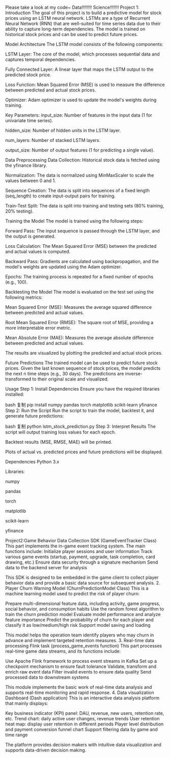 Please take a look at my code~
Data!!!!!!!! Science!!!!!!!
Project 1:
Introduction
The goal of this project is to build a predictive model for stock prices using an LSTM neural network. LSTMs are a type of Recurrent Neural Network (RNN) that are well-suited for time series data due to their ability to capture long-term dependencies. The model is trained on historical stock prices and can be used to predict future prices.

Model Architecture
The LSTM model consists of the following components:

LSTM Layer: The core of the model, which processes sequential data and captures temporal dependencies.

Fully Connected Layer: A linear layer that maps the LSTM output to the predicted stock price.

Loss Function: Mean Squared Error (MSE) is used to measure the difference between predicted and actual stock prices.

Optimizer: Adam optimizer is used to update the model's weights during training.

Key Parameters:
input_size: Number of features in the input data (1 for univariate time series).

hidden_size: Number of hidden units in the LSTM layer.

num_layers: Number of stacked LSTM layers.

output_size: Number of output features (1 for predicting a single value).

Data Preprocessing
Data Collection: Historical stock data is fetched using the yfinance library.

Normalization: The data is normalized using MinMaxScaler to scale the values between 0 and 1.

Sequence Creation: The data is split into sequences of a fixed length (seq_length) to create input-output pairs for training.

Train-Test Split: The data is split into training and testing sets (80% training, 20% testing).

Training the Model
The model is trained using the following steps:

Forward Pass: The input sequence is passed through the LSTM layer, and the output is generated.

Loss Calculation: The Mean Squared Error (MSE) between the predicted and actual values is computed.

Backward Pass: Gradients are calculated using backpropagation, and the model's weights are updated using the Adam optimizer.

Epochs: The training process is repeated for a fixed number of epochs (e.g., 100).

Backtesting the Model
The model is evaluated on the test set using the following metrics:

Mean Squared Error (MSE): Measures the average squared difference between predicted and actual values.

Root Mean Squared Error (RMSE): The square root of MSE, providing a more interpretable error metric.

Mean Absolute Error (MAE): Measures the average absolute difference between predicted and actual values.

The results are visualized by plotting the predicted and actual stock prices.

Future Predictions
The trained model can be used to predict future stock prices. Given the last known sequence of stock prices, the model predicts the next n time steps (e.g., 30 days). The predictions are inverse-transformed to their original scale and visualized.

Usage
Step 1: Install Dependencies
Ensure you have the required libraries installed:

bash
复制
pip install numpy pandas torch matplotlib scikit-learn yfinance
Step 2: Run the Script
Run the script to train the model, backtest it, and generate future predictions:

bash
复制
python lstm_stock_prediction.py
Step 3: Interpret Results
The script will output training loss values for each epoch.

Backtest results (MSE, RMSE, MAE) will be printed.

Plots of actual vs. predicted prices and future predictions will be displayed.

Dependencies
Python 3.x

Libraries:

numpy

pandas

torch

matplotlib

scikit-learn

yfinance

Project2:Game Behavior Data Collection SDK (GameEventTracker Class) This part implements the in-game event tracking system. The main functions include:
Initialize player sessions and user information Track various game events (startup, payment, upgrade, task completion, card drawing, etc.) Ensure data security through a signature mechanism Send data to the backend server for analysis

This SDK is designed to be embedded in the game client to collect player behavior data and provide a basic data source for subsequent analysis. 2. Player Churn Warning Model (ChurnPredictionModel Class) This is a machine learning model used to predict the risk of player churn:

Prepare multi-dimensional feature data, including activity, game progress, social behavior, and consumption habits Use the random forest algorithm to train the churn prediction model Evaluate model performance and analyze feature importance Predict the probability of churn for each player and classify it as low/medium/high risk Support model saving and loading

This model helps the operation team identify players who may churn in advance and implement targeted retention measures. 3. Real-time data processing Flink task (process_game_events function) This part processes real-time game data streams, and its functions include:

Use Apache Flink framework to process event streams in Kafka Set up a checkpoint mechanism to ensure fault tolerance Validate, transform and enrich raw event data Filter invalid events to ensure data quality Send processed data to downstream systems

This module implements the basic work of real-time data analysis and supports real-time monitoring and rapid response. 4. Data visualization Dashboard (Dash application) This is an interactive data analysis platform that mainly displays:

Key business indicator (KPI) panel: DAU, revenue, new users, retention rate, etc. Trend chart: daily active user changes, revenue trends User retention heat map: display user retention in different periods Player level distribution and payment conversion funnel chart Support filtering data by game and time range

The platform provides decision makers with intuitive data visualization and supports data-driven decision making.
